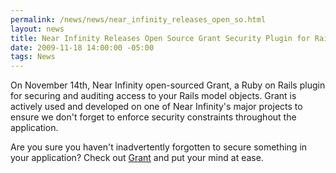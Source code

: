 ```yaml
--- 
permalink: /news/news/near_infinity_releases_open_so.html
layout: news
title: Near Infinity Releases Open Source Grant Security Plugin for Rails
date: 2009-11-18 14:00:00 -05:00
tags: News
---
```

On November 14th, Near Infinity open-sourced Grant, a Ruby on Rails plugin for securing and auditing access to your Rails model objects. Grant is actively used and developed on one of Near Infinity's major projects to ensure we don't forget to enforce security constraints throughout the application.

Are you sure you haven't inadvertently forgotten to secure something in your application? Check out [Grant](http://github.com/nearinfinity/grant) and put your mind at ease. 
